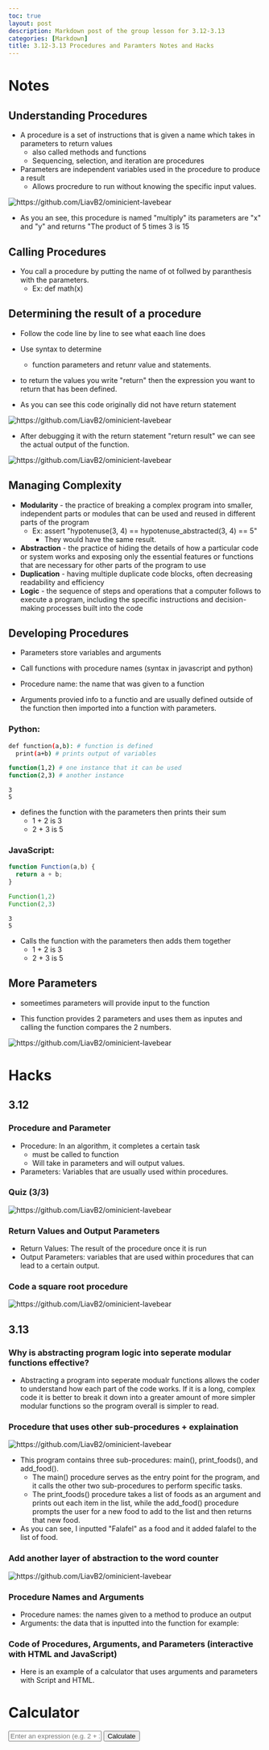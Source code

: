 ```yaml
---
toc: true
layout: post
description: Markdown post of the group lesson for 3.12-3.13
categories: [Markdown]
title: 3.12-3.13 Procedures and Paramters Notes and Hacks
---
```


# Notes

## Understanding Procedures
- A procedure is a set of instructions that is given a name which takes in parameters to return values
    - also called methods and functions
    - Sequencing, selection, and iteration are procedures
- Parameters are independent variables used in the procedure to produce a result
    - Allows procredure to run without knowing the specific input values.

![]({{site.baseurl}}/images/alex1.png "https://github.com/LiavB2/ominicient-lavebear")

- As you an see, this procedure is named "multiply" its parameters are "x" and "y" and returns "The product of 5 times 3 is 15

## Calling Procedures 
- You call a procedure by putting the name of ot follwed by paranthesis with the parameters.
    - Ex: def math(x)

## Determining the result of a procedure
- Follow the code line by line to see what eaach line does
- Use syntax to determine
    - function parameters and retunr value and statements.
- to return the values you write "return" then the expression you want to return that has been defined.

- As you can see this code originally did not have return statement

![]({{site.baseurl}}/images/alex2.png "https://github.com/LiavB2/ominicient-lavebear") 

- After debugging it with the return statement "return result" we can see the actual output of the function.

![]({{site.baseurl}}/images/alex3.png "https://github.com/LiavB2/ominicient-lavebear")


## Managing Complexity
- **Modularity** - the practice of breaking a complex program into smaller, independent parts or modules that can be used and reused in different parts of the program
    - Ex: assert "hypotenuse(3, 4) == hypotenuse_abstracted(3, 4) == 5" 
        - They would have the same result.
- **Abstraction** - the practice of hiding the details of how a particular code or system works and exposing only the essential features or functions that are necessary for other parts of the program to use
- **Duplication** - having multiple duplicate code blocks, often decreasing readability and efficiency
- **Logic** - the sequence of steps and operations that a computer follows to execute a program, including the specific instructions and decision-making processes built into the code

## Developing Procedures
- Parameters store variables and arguments
- Call functions with procedure names (syntax in javascript and python)

- Procedure name: the name that was given to a function
- Arguments provied info to a functio and are usually defined outside of the function then imported into a function with parameters.

### Python: 
```bash
def function(a,b): # function is defined
  print(a+b) # prints output of variables

function(1,2) # one instance that it can be used
function(2,3) # another instance
```

```
3
5
```

- defines the function with the parameters then prints their sum
    - 1 + 2 is 3
    - 2 + 3 is 5
### JavaScript:

```javascript
function Function(a,b) {
  return a + b;
}

Function(1,2)
Function(2,3)
```

```
3
5
```

- Calls the function with the parameters then adds them together
    - 1 + 2 is 3
    - 2 + 3 is 5

## More Parameters
- someetimes parameters will provide input to the function

- This function provides 2 parameters and uses them as inputes and calling the function compares the 2 numbers.

![]({{site.baseurl}}/images/alex5.png "https://github.com/LiavB2/ominicient-lavebear")


# Hacks

## 3.12

### Procedure and Parameter
- Procedure: In an algorithm, it completes a certain task
    - must be called to function 
    - Will take in parameters and will output values.
- Parameters: Variables that are usually used within procedures.


### Quiz (3/3)

![]({{site.baseurl}}/images/alex4.png "https://github.com/LiavB2/ominicient-lavebear")

### Return Values and Output Parameters
- Return Values: The result of the procedure once it is run
- Output Parameters: variables that are used within procedures that can lead to a certain output.

### Code a square root procedure

![]({{site.baseurl}}/images/sqrt.png "https://github.com/LiavB2/ominicient-lavebear")


## 3.13

### Why is abstracting program logic into seperate modular functions effective?
- Abstracting a program into seperate modualr functions allows the coder to understand how each part of the code works. If it is a long, complex code it is better to break it down into a greater amount of more simpler modular functions so the program overall is simpler to read.

### Procedure that uses other sub-procedures + explaination

![]({{site.baseurl}}/images/alex6.png "https://github.com/LiavB2/ominicient-lavebear")

- This program contains three sub-procedures: main(), print_foods(), and add_food(). 
    - The main() procedure serves as the entry point for the program, and it calls the other two sub-procedures to perform specific tasks. 
    - The print_foods() procedure takes a list of foods as an argument and prints out each item in the list, while the add_food() procedure prompts the user for a new food to add to the list and then returns that new food.
- As you can see, I inputted "Falafel" as a food and it added falafel to the list of food.



### Add another layer of abstraction to the word counter

![]({{site.baseurl}}/images/alex7.png "https://github.com/LiavB2/ominicient-lavebear")


### Procedure Names and Arguments
- Procedure names: the names given to a method to produce an output
- Arguments: the data that is inputted into the function for example:

### Code of Procedures, Arguments, and Parameters (interactive with HTML and JavaScript)

- Here is an example of a calculator that uses arguments and parameters with Script and HTML.

<!DOCTYPE html>
<html>
<head>
    <title>Calculator</title>
</head>
<body>
    <h1>Calculator</h1>
    <form>
        <input type="text" id="input" placeholder="Enter an expression (e.g. 2 + 2)">
        <input type="button" value="Calculate" onclick="calculate()">
    </form>
    <p id="result"></p>
    <script>
        function calculate() {
            // Get the input value
            var input = document.getElementById('input').value;

            // Use the JavaScript eval() function to evaluate the input and
            // obtain the result
            var result = eval(input);

            // Display the result
            document.getElementById('result').innerHTML = result;
        }
    </script>
</body>
</html>



